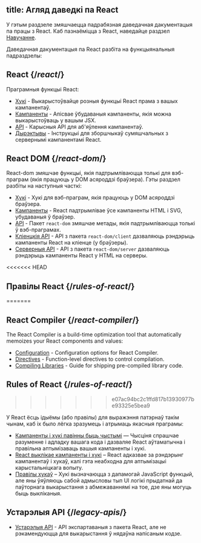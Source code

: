 title: Агляд даведкі па React
---

<Intro>
  
У гэтым раздзеле змяшчаецца падрабязная даведачная дакументацыя па працы з React. 
Каб пазнаёміцца з React, наведайце раздзел [Навучанне](/learn).

</Intro>

Даведачная дакументацыя па React разбіта на функцыянальныя падраздзелы:

## React {/*react*/}

Праграмныя функцыі React:

* [Хукі](/reference/react/hooks) - Выкарыстоўвайце розныя функцыі React прама з вашых кампанентаў.
* [Кампаненты](/reference/react/components) - Апісвае ўбудаваныя кампаненты, якія можна выкарыстоўваць у вашым JSX.
* [API](/reference/react/apis) - Карысныя API для аб'яўлення кампанентаў.
* [Дырэктывы](/reference/react/directives) - Інструкцыі для зборшчыкаў сумяшчальных з сервернымі кампанентамі React.

## React DOM {/*react-dom*/}

React-dom змяшчае функцыі, якія падтрымліваюцца толькі для вэб-праграм (якія працуюць у DOM асяроддзі браўзера). Гэты раздзел разбіты на наступныя часткі:

* [Хукі](/reference/react-dom/hooks) - Хукі для вэб-праграм, якія працуюць у DOM асяроддзі браўзера.
* [Кампаненты](/reference/react-dom/components) - React падтрымлівае ўсе кампаненты HTML і SVG, убудаваныя ў браўзер.
* [API](/reference/react-dom) - Пакет `react-dom` змяшчае метады, якія падтрымліваюцца толькі ў вэб-праграмах.
* [Кліенцкія API](/reference/react-dom/client) - API з пакета `react-dom/client` дазваляюць рэндэрыць кампаненты React на кліенце (у браўзеры).
* [Серверныя API](/reference/react-dom/server) - API з пакета `react-dom/server` дазваляюць рэндэрыць кампаненты React у HTML на серверы.

<<<<<<< HEAD
## Правілы React {/*rules-of-react*/}
=======
## React Compiler {/*react-compiler*/}

The React Compiler is a build-time optimization tool that automatically memoizes your React components and values:

* [Configuration](/reference/react-compiler/configuration) - Configuration options for React Compiler.
* [Directives](/reference/react-compiler/directives) - Function-level directives to control compilation.
* [Compiling Libraries](/reference/react-compiler/compiling-libraries) - Guide for shipping pre-compiled library code.

## Rules of React {/*rules-of-react*/}
>>>>>>> e07ac94bc2c1ffd817b13930977be93325e5bea9

У React ёсць ідыёмы (або правілы) для выражэння патэрнаў такім чынам, каб іх было лёгка зразумець і атрымаць якасныя праграмы:

* [Кампаненты і хукі павінны быць чыстымі](/reference/rules/components-and-hooks-must-be-pure) — Чысціня спрашчае разуменне і адладку вашага кода і дазваляе React аўтаматычна і правільна аптымізаваць вашыя кампаненты і хукі.
* [React выклікае кампаненты і хукі](/reference/rules/react-calls-components-and-hooks) – React адказвае за рэндэрынг кампанентаў і хукаў, калі гэта неабходна для аптымізацыі карыстальніцкага вопыту.
* [Правілы хукаў](/reference/rules/rules-of-hooks) – Хукі вызначаюцца з дапамогай JavaScript функцый, але яны ўяўляюць сабой адмысловы тып UI логікі прыдатнай да паўторнага выкарыстання з абмежаваннямі на тое, дзе яны могуць быць выкліканыя.

## Устарэлыя API {/*legacy-apis*/}

* [Устарэлыя API](/reference/react/legacy) - API экспартаваныя з пакета React, але не рэкамендуюцца для выкарыстання ў нядаўна напісаным кодзе.

